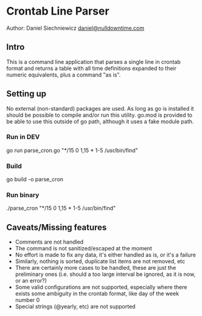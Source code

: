 # Crontab Line Parser

Author: Daniel Siechniewicz <daniel@nulldowntime.com>

## Intro

This is a command line application that parses a single line in crontab format and returns a table with all time definitions expanded to their numeric equivalents, plus a command "as is".

## Setting up

No external (non-standard) packages are used. As long as go is installed it should be possible to compile and/or run this utility. go.mod is provided to be able to use this outside of go path, although it uses a fake module path.

### Run in DEV

go run parse_cron.go "*/15 0 1,15 * 1-5 /usr/bin/find"

### Build

go build -o parse_cron

### Run binary

./parse_cron "*/15 0 1,15 * 1-5 /usr/bin/find"

## Caveats/Missing features

* Comments are not handled
* The command is not sanitized/escaped at the moment
* No effort is made to fix any data, it's either handled as is, or it's a failure
* Similarly, nothing is sorted, duplicate list items are not removed, etc
* There are certainly more cases to be handled, these are just the preliminary ones (i.e. should a too large interval be ignored, as it is now, or an error?)
* Some valid configurations are not supported, especially where there exists some ambiguity in the crontab format, like day of the week number 0
* Special strings (@yearly, etc) are not supported
